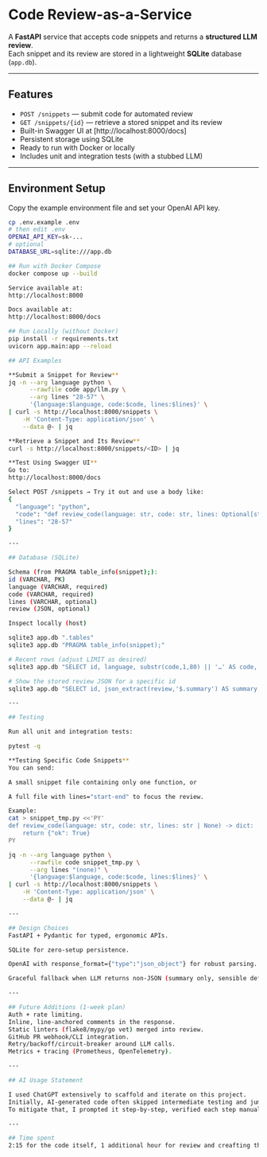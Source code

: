# Code Review-as-a-Service

A **FastAPI** service that accepts code snippets and returns a **structured LLM review**.  
Each snippet and its review are stored in a lightweight **SQLite** database (`app.db`).

---

## Features

- `POST /snippets` — submit code for automated review  
- `GET /snippets/{id}` — retrieve a stored snippet and its review  
- Built-in Swagger UI at [http://localhost:8000/docs]
- Persistent storage using SQLite  
- Ready to run with Docker or locally  
- Includes unit and integration tests (with a stubbed LLM)

---

## Environment Setup

Copy the example environment file and set your OpenAI API key.

```bash
cp .env.example .env
# then edit .env
OPENAI_API_KEY=sk-...
# optional
DATABASE_URL=sqlite:///app.db

## Run with Docker Compose
docker compose up --build

Service available at:
http://localhost:8000

Docs available at:
http://localhost:8000/docs

## Run Locally (without Docker)
pip install -r requirements.txt
uvicorn app.main:app --reload

## API Examples

**Submit a Snippet for Review**
jq -n --arg language python \
      --rawfile code app/llm.py \
      --arg lines "28-57" \
      '{language:$language, code:$code, lines:$lines}' \
| curl -s http://localhost:8000/snippets \
    -H 'Content-Type: application/json' \
    --data @- | jq

**Retrieve a Snippet and Its Review**
curl -s http://localhost:8000/snippets/<ID> | jq

**Test Using Swagger UI**
Go to:
http://localhost:8000/docs

Select POST /snippets → Try it out and use a body like:
{
  "language": "python",
  "code": "def review_code(language: str, code: str, lines: Optional[str]) -> Dict:\\n    return {}",
  "lines": "28-57"
}

---

## Database (SQLite)

Schema (from PRAGMA table_info(snippet);):
id (VARCHAR, PK)
language (VARCHAR, required)
code (VARCHAR, required)
lines (VARCHAR, optional)
review (JSON, optional)

Inspect locally (host)

sqlite3 app.db ".tables"
sqlite3 app.db "PRAGMA table_info(snippet);"

# Recent rows (adjust LIMIT as desired)
sqlite3 app.db "SELECT id, language, substr(code,1,80) || '…' AS code, COALESCE(lines,'(none)') AS lines FROM snippet ORDER BY rowid DESC LIMIT 5;"

# Show the stored review JSON for a specific id
sqlite3 app.db "SELECT id, json_extract(review,'$.summary') AS summary, json_extract(review,'$.rating') AS rating FROM snippet ORDER BY rowid DESC LIMIT 5;"

---

## Testing

Run all unit and integration tests:

pytest -q

**Testing Specific Code Snippets**
You can send:

A small snippet file containing only one function, or

A full file with lines="start-end" to focus the review.

Example:
cat > snippet_tmp.py <<'PY'
def review_code(language: str, code: str, lines: str | None) -> dict:
    return {"ok": True}
PY

jq -n --arg language python \
      --rawfile code snippet_tmp.py \
      --arg lines "(none)" \
      '{language:$language, code:$code, lines:$lines}' \
| curl -s http://localhost:8000/snippets \
    -H 'Content-Type: application/json' \
    --data @- | jq

---

## Design Choices
FastAPI + Pydantic for typed, ergonomic APIs.

SQLite for zero-setup persistence.

OpenAI with response_format={"type":"json_object"} for robust parsing.

Graceful fallback when LLM returns non-JSON (summary only, sensible defaults).

---

## Future Additions (1-week plan)
Auth + rate limiting.
Inline, line-anchored comments in the response.
Static linters (flake8/mypy/go vet) merged into review.
GitHub PR webhook/CLI integration.
Retry/backoff/circuit-breaker around LLM calls.
Metrics + tracing (Prometheus, OpenTelemetry).

---

## AI Usage Statement

I used ChatGPT extensively to scaffold and iterate on this project.
Initially, AI-generated code often skipped intermediate testing and jumped to conclusions.
To mitigate that, I prompted it step-by-step, verified each step manually with curl, Swagger, and pytest, and ensured that every component (API, DB, Docker setup) was validated before integration.

---

## Time spent
2:15 for the code itself, 1 additional hour for review and creafting the README.md a re-testing